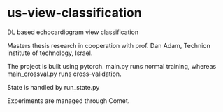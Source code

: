 # us-view-classification
DL based echocardiogram view classification

Masters thesis research in cooperation with prof. Dan Adam, Technion institute of technology, Israel.


The project is built using pytorch. 
main.py runs normal training, whereas main_crossval.py runs cross-validation.

State is handled by run_state.py

Experiments are managed through Comet.
